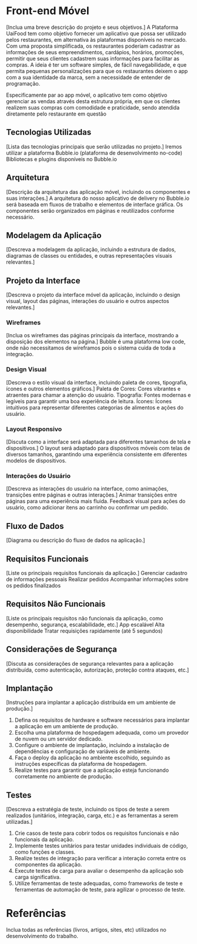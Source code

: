 # Front-end Móvel
[Inclua uma breve descrição do projeto e seus objetivos.]
A Plataforma UaiFood tem como objetivo fornecer um aplicativo que possa ser utilizado pelos restaurantes, em alternativa às plataformas disponíveis no mercado. Com uma proposta simplificada, os restaurantes poderiam cadastrar as informações de seus empreendimentos, cardápios, horários, promoções, permitir que seus clientes cadastrem suas informações para facilitar as compras. 
A ideia é ter um software simples, de fácil navegabilidade, e que permita pequenas personalizações para que os restaurantes deixem o app com a sua identidade da marca, sem a necessidade de entender de programação.

Especificamente par ao app móvel, o aplicativo tem como objetivo gerenciar as vendas através desta estrutura própria, em que os clientes realizem suas compras com comodidade e praticidade, sendo atendida diretamente pelo restaurante em questão

## Tecnologias Utilizadas
[Lista das tecnologias principais que serão utilizadas no projeto.]
Iremos utilizar a plataforma Bubble.io (plataforma de desenvolvimento no-code) Bibliotecas e plugins disponíveis no Bubble.io

## Arquitetura
[Descrição da arquitetura das aplicação móvel, incluindo os componentes e suas interações.]
A arquitetura do nosso aplicativo de delivery no Bubble.io será baseada em fluxos de trabalho e elementos de interface gráfica. Os componentes serão organizados em páginas e reutilizados conforme necessário.

## Modelagem da Aplicação
[Descreva a modelagem da aplicação, incluindo a estrutura de dados, diagramas de classes ou entidades, e outras representações visuais relevantes.]

## Projeto da Interface
[Descreva o projeto da interface móvel da aplicação, incluindo o design visual, layout das páginas, interações do usuário e outros aspectos relevantes.]

### Wireframes
[Inclua os wireframes das páginas principais da interface, mostrando a disposição dos elementos na página.]
Bubble é uma plataforma low code, onde não necessitamos de wireframos pois o sistema cuida de toda a integração.

### Design Visual
[Descreva o estilo visual da interface, incluindo paleta de cores, tipografia, ícones e outros elementos gráficos.]
Paleta de Cores: Cores vibrantes e atraentes para chamar a atenção do usuário. Tipografia: Fontes modernas e legíveis para garantir uma boa experiência de leitura. Ícones: Ícones intuitivos para representar diferentes categorias de alimentos e ações do usuário.

### Layout Responsivo
[Discuta como a interface será adaptada para diferentes tamanhos de tela e dispositivos.]
O layout será adaptado para dispositivos móveis com telas de diversos tamanhos, garantindo uma experiência consistente em diferentes modelos de dispositivos.

### Interações do Usuário
[Descreva as interações do usuário na interface, como animações, transições entre páginas e outras interações.]
Animar transições entre páginas para uma experiência mais fluida. Feedback visual para ações do usuário, como adicionar itens ao carrinho ou confirmar um pedido.

## Fluxo de Dados
[Diagrama ou descrição do fluxo de dados na aplicação.]

## Requisitos Funcionais

[Liste os principais requisitos funcionais da aplicação.]
Gerenciar cadastro de informações pessoais
Realizar pedidos
Acompanhar informações sobre os pedidos finalizados

## Requisitos Não Funcionais

[Liste os principais requisitos não funcionais da aplicação, como desempenho, segurança, escalabilidade, etc.]
App escalável
Alta disponibilidade
Tratar requisições rapidamente (até 5 segundos)

## Considerações de Segurança
[Discuta as considerações de segurança relevantes para a aplicação distribuída, como autenticação, autorização, proteção contra ataques, etc.]

## Implantação
[Instruções para implantar a aplicação distribuída em um ambiente de produção.]

1. Defina os requisitos de hardware e software necessários para implantar a aplicação em um ambiente de produção.
2. Escolha uma plataforma de hospedagem adequada, como um provedor de nuvem ou um servidor dedicado.
3. Configure o ambiente de implantação, incluindo a instalação de dependências e configuração de variáveis de ambiente.
4. Faça o deploy da aplicação no ambiente escolhido, seguindo as instruções específicas da plataforma de hospedagem.
5. Realize testes para garantir que a aplicação esteja funcionando corretamente no ambiente de produção.

## Testes
[Descreva a estratégia de teste, incluindo os tipos de teste a serem realizados (unitários, integração, carga, etc.) e as ferramentas a serem utilizadas.]

1. Crie casos de teste para cobrir todos os requisitos funcionais e não funcionais da aplicação.
2. Implemente testes unitários para testar unidades individuais de código, como funções e classes.
3. Realize testes de integração para verificar a interação correta entre os componentes da aplicação.
4. Execute testes de carga para avaliar o desempenho da aplicação sob carga significativa.
5. Utilize ferramentas de teste adequadas, como frameworks de teste e ferramentas de automação de teste, para agilizar o processo de teste.

# Referências
Inclua todas as referências (livros, artigos, sites, etc) utilizados no desenvolvimento do trabalho.
